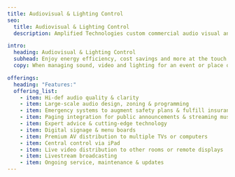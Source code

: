 ```yaml
---
title: Audiovisual & Lighting Control
seo:
  title: Audiovisual & Lighting Control
  description: Amplified Technologies custom commercial audio visual and lighting control for quality sound, AV and paging at arenas, churches, businesses, sports complexes.

intro:
  heading: Audiovisual & Lighting Control
  subhead: Enjoy energy efficiency, cost savings and more at the touch of a button.
  copy: When managing sound, video and lighting for an event or place of business, ultimate control ensures the best experience. Our trained and certified technicians have decades of practice designing, installing and managing convenient setups for spaces of all sizes and situations. Whether it’s an outdoor athletic complex, indoor arena, house of worship, industrial facility or business setting, we understand that each space is different. And, we revel in a good challenge! Let us create advanced technical solutions to exceed your expectations for the space.

offerings:
  heading: "Features:"
  offering_list:
    - item: Hi-def audio quality & clarity
    - item: Large-scale audio design, zoning & programming
    - item: Emergency systems to augment safety plans & fulfill insurance requirements
    - item: Paging integration for public announcements & streaming music
    - item: Expert advice & cutting-edge technology
    - item: Digital signage & menu boards
    - item: Premium AV distribution to multiple TVs or computers
    - item: Central control via iPad
    - item: Live video distribution to other rooms or remote displays
    - item: Livestream broadcasting
    - item: Ongoing service, maintenance & updates
---
```

